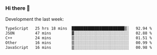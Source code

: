 ### Hi there 👋

Development the last week:
<!--START_SECTION:waka-->

```txt
TypeScript   25 hrs 18 mins  ███████████████████████▒░   92.94 %
JSON         47 mins         ▓░░░░░░░░░░░░░░░░░░░░░░░░   02.88 %
C++          24 mins         ▒░░░░░░░░░░░░░░░░░░░░░░░░   01.51 %
Other        16 mins         ▒░░░░░░░░░░░░░░░░░░░░░░░░   00.99 %
JavaScript   16 mins         ▒░░░░░░░░░░░░░░░░░░░░░░░░   00.98 %
```

<!--END_SECTION:waka-->

<!--
**JASONPANGGO/jasonpanggo** is a ✨ _special_ ✨ repository because its `README.md` (this file) appears on your GitHub profile.

Here are some ideas to get you started:

- 🔭 I’m currently working on ...
- 🌱 I’m currently learning ...
- 👯 I’m looking to collaborate on ...
- 🤔 I’m looking for help with ...
- 💬 Ask me about ...
- 📫 How to reach me: ...
- 😄 Pronouns: ...
- ⚡ Fun fact: ...
-->
